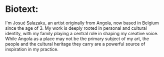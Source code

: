 
# **Biotext:**

I'm Josué Salazaku, an artist originally from Angola, now based in Belgium since the age of 3. My work is deeply rooted in personal and cultural identity, with my family playing a central role in shaping my creative voice. While Angola as a place may not be the primary subject of my art, the people and the cultural heritage they carry are a powerful source of inspiration in my practice.
